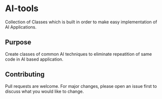 # AI-tools
Collection of Classes which is built in order to make easy implementation of AI Applications.

## Purpose
Create classes of common AI techniques to eliminate repeatition of same code in AI based application.

## Contributing
Pull requests are welcome. For major changes, please open an issue first to discuss what you would like to change.
